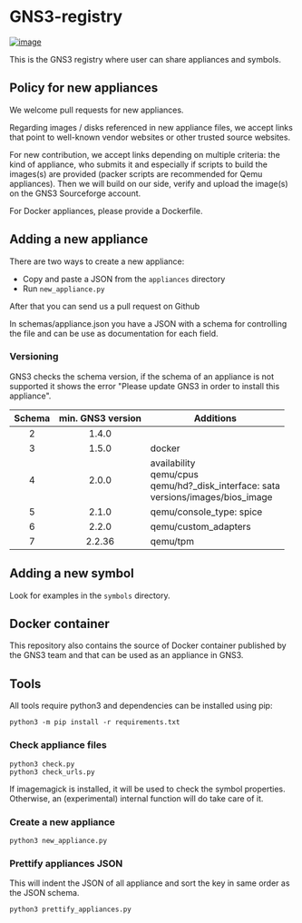 GNS3-registry
=============

[![image](https://travis-ci.org/GNS3/gns3-registry.svg)](https://travis-ci.org/GNS3/gns3-registry)

This is the GNS3 registry where user can share appliances and symbols.

Policy for new appliances
-------------------------

We welcome pull requests for new appliances.

Regarding images / disks referenced in new appliance files, we accept
links that point to well-known vendor websites or other trusted source
websites.

For new contribution, we accept links depending on multiple criteria:
the kind of appliance, who submits it and especially if scripts to build
the images(s) are provided (packer scripts are recommended for Qemu
appliances). Then we will build on our side, verify and upload the
image(s) on the GNS3 Sourceforge account.

For Docker appliances, please provide a Dockerfile.

Adding a new appliance
-------------------

There are two ways to create a new appliance:

* Copy and paste a JSON from the `appliances` directory
* Run `new_appliance.py`

After that you can send us a pull request on Github

In schemas/appliance.json you have a JSON with a schema for controlling
the file and can be use as documentation for each field.

### Versioning

GNS3 checks the schema version, if the schema of an appliance is not supported it shows the error "Please update GNS3 in order to install this appliance".

| Schema | min. GNS3 version | Additions |
| :-: | :-----: | --------- |
| 2 | 1.4.0 | |
| 3 | 1.5.0 | docker |
| 4 | 2.0.0 | availability<br>qemu/cpus<br>qemu/hd?_disk_interface: sata<br>versions/images/bios_image |
| 5 | 2.1.0 | qemu/console_type: spice |
| 6 | 2.2.0 | qemu/custom_adapters |
| 7 | 2.2.36 | qemu/tpm |

Adding a new symbol
-------------------

Look for examples in the `symbols` directory.

Docker container
----------------

This repository also contains the source of Docker container published by
the GNS3 team and that can be used as an appliance in GNS3.

Tools
-----

All tools require python3 and dependencies can be installed using pip:

``` {.bash}
python3 -m pip install -r requirements.txt
```

### Check appliance files

``` {.bash}
python3 check.py
python3 check_urls.py
```

If imagemagick is installed, it will be used to check the 
symbol properties. Otherwise, an (experimental) internal function will do 
take care of it.

### Create a new appliance

``` {.bash}
python3 new_appliance.py
```

### Prettify appliances JSON

This will indent the JSON of all appliance and sort the key in same
order as the JSON schema.

``` {.bash}
python3 prettify_appliances.py
```
